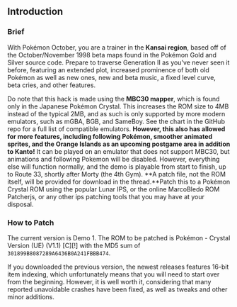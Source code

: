 ## Introduction

### Brief

With Pokémon October, you are a trainer in the **Kansai region**, based off of the October/November 1998 beta maps found in the Pokémon Gold and Silver source code. Prepare to traverse Generation II as you've never seen it before, featuring an extended plot, increased prominence of both old Pokémon as well as new ones, new and beta music, a fixed level curve, beta cries, and other features.  
  
Do note that this hack is made using the **MBC30 mapper**, which is found only in the Japanese Pokémon Crystal. This increases the ROM size to 4MB instead of the typical 2MB, and as such is only supported by more modern emulators, such as mGBA, BGB, and SameBoy. See the chart in the GitHub repo for a full list of compatible emulators. **However, this also has allowed for more features, including following Pokémon, smoother animated sprites, and the Orange Islands as an upcoming postgame area in addition to Kanto!** It can be played on an emulator that does not support MBC30, but animations and following Pokemon will be disabled. However, everything else will function normally, and the demo is playable from start to finish, up to Route 33, shortly after Morty (the 4th Gym). **A patch file, not the ROM itself, will be provided for download in the thread.**Patch this to a Pokémon Crystal ROM using the popular Lunar IPS, or the online MarcoBledo ROM Patcherjs, or any other ips patching tools that you may have at your disposal.  

### How to Patch

The current version is Demo 1. The ROM to be patched is Pokémon - Crystal Version (UE) (V1.1) \[C\]\[!\] with the MD5 sum of `301899B8087289A6436B0A241FBBB474`.  
  
If you downloaded the previous version, the newest releases features 16-bit item indexing, which unfortunately means that you will need to start over from the beginning. However, it is well worth it, considering that many reported unavoidable crashes have been fixed, as well as tweaks and other minor additions.  